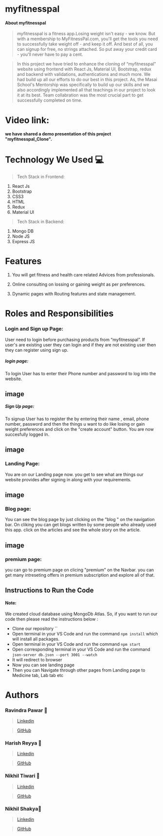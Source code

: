 # myfitnesspal

#### About myfitnesspal
> myfitnesspal is a fitness app.Losing weight isn't easy - we know. But with a membership to MyFitnessPal.com, you'll get the tools you need to successfully take weight off - and keep it off. And best of all, you can signup for free, no strings attached. So put away your credit card - you'll never have to pay a cent.

> In this project we have tried to enhance the cloning of “myfitnesspal” website using frontend with React Js, Material UI, Bootstrap, redux and backend with validations, authentications and much more. We had build up all our efforts to do our best in this project. As, the Masai School's Mentorship  was specifically to build up our skills and we also accordingly implemented all that teachings in our project to look it at its best. Team collabration was the most crucial part to get successfully completed on time.

# Video link:
 #### we have shared a demo presentation of this project "myfitnesspal_Clone".


# Technology We Used :computer:
> Tech Stack in Frontend:
1. React Js
2. Bootstrap
3. CSS3
4. HTML
5. Redux
6. Material UI


> Tech Stack in Backend:
1. Mongo DB
2. Node JS
3. Express JS


# Features
1. You will get fitness and health care related Advices from professionals.

2. Online consulting on lossing or gaining weight as per preferences.

3. Dynamic pages with Routing features and state management.


# Roles and Responsibilities


### Login and Sign up Page:
User need to login before purchasing products from “myfitnesspal”. If user's are existing user they can login and if they are not existing user then they can register using sign up.



##### login page:
To login User has to enter their Phone number and password to log into the website.

## image



##### Sign Up page:
To signup User has to register the by entering their name , email, phone number, password and then the things u want to do like losing or gain weight preferences and click on the "create account" button. You are now succesfully logged In.

## image



### Landing Page:
You are on our Landing page now. you get to see what are things our website provides after signing in along with your requirements. 

## image


### Blog page:
You can see the blog page by just clicking on the "blog " on the navigation bar. On cliking you can get blogs written by some people who already used this app. click on the articles and see the whole story on the article.


## image





### premium page:


you can go to premium page on clicing "premium" on the Navbar. you can get many intreseting offers in premium subscription and explore all of that.




## Instructions to Run the Code 
#### Note:
We created cloud database using MongoDb Atlas. So, if you want to run our code then please read the instructions below :
- Clone our repository ``
- Open terminal in your VS Code and run the command `npm install` which will install all packages.
- Open terminal in your VS Code and run the command `npm start` 
- Open corresponding terminal in your VS Code and run the command `json-server db.json --port 3001 --watch`
- It will redirect to browser
- Now you can see landing page 
- Then you can Navigate through other pages from Landing page to Medicine tab, Lab tab etc



# Authors

### Ravindra Pawar :boy:
>  [Linkedin](https://www.linkedin.com/in/ravindra-pawar-6169681b2/ ) 
    
>  [GitHub](https://github.com/Ravindraapps)

### Harish Reyya :boy:
>  [Linkedin](https://www.linkedin.com/in/r-harish-832793218)

>  [GitHub](https://github.com/harishreyya/)

### Nikhil Tiwari :boy:
>  [Linkedin](https://www.linkedin.com/in/nikhil-tiwari-0b6980212/)

>  [GitHub](https://github.com/NikhilTiwari29)


### Nikhil Shakya:boy:
>  [Linkedin](https://www.linkedin.com/in/nikhil-shakya-3a1939213)

>  [GitHub](https://github.com/devmanush-forEach)




